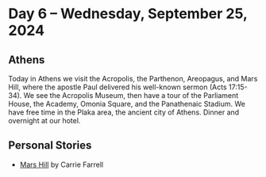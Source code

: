 # Day 6 – Wednesday, September 25, 2024 

## Athens

Today in Athens we visit the Acropolis, the Parthenon, Areopagus, and Mars Hill, where the apostle Paul delivered his
well-known sermon (Acts 17:15-34). We see the Acropolis Museum, then have a tour of the Parliament House, the Academy,
Omonia Square, and the Panathenaic Stadium. We have free time in the Plaka area, the ancient city of Athens. Dinner and
overnight at our hotel. 

## Personal Stories

* [Mars Hill](/footsteps/MarsHill.md) by Carrie Farrell

